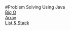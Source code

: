#Problem Solving Using Java  
[Big O](Chapter01.md)  
[Array](Chapter02.md)  
[List & Stack](Chapter03.md)  
